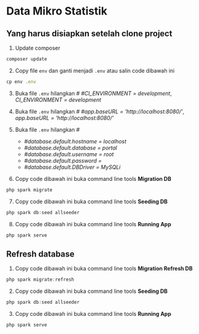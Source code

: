 # Data Mikro Statistik

## Yang harus disiapkan setelah clone project

1. Update composer

```javascript
composer update
```

2. Copy file `env` dan ganti menjadi `.env` atau salin code dibawah ini

```javascript
cp env .env
```

3. Buka file `.env` hilangkan # *#CI_ENVIRONMENT = development*, *CI_ENVIRONMENT = development*

4. Buka file `.env` hilangkan # *#app.baseURL = 'http://localhost:8080/'*, *app.baseURL = 'http://localhost:8080/'*

5. Buka file `.env` hilangkan # 
    - *#database.default.hostname = localhost*
    - *#database.default.database = portal*
    - *#database.default.username = root*
    - *#database.default.password =*
    - *#database.default.DBDriver = MySQLi*

6. Copy code dibawah ini buka command line tools **Migration DB**
```javascript
php spark migrate
```

7. Copy code dibawah ini buka command line tools **Seeding DB**
```javascript
php spark db:seed allseeder
```

8. Copy code dibawah ini buka command line tools **Running App**
```javascript
php spark serve
```


## Refresh database

1. Copy code dibawah ini buka command line tools **Migration Refresh DB**
```javascript
php spark migrate:refresh
```

2. Copy code dibawah ini buka command line tools **Seeding DB**
```javascript
php spark db:seed allseeder
```

3. Copy code dibawah ini buka command line tools **Running App**
```javascript
php spark serve
```

